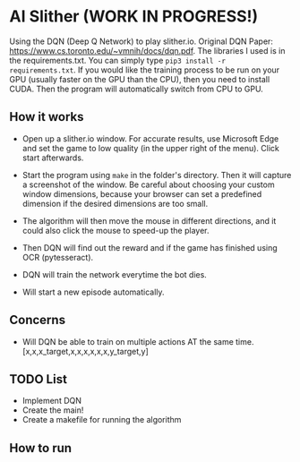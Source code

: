 # AI Slither (WORK IN PROGRESS!)

Using the DQN (Deep Q Network) to play slither.io.
Original DQN Paper: https://www.cs.toronto.edu/~vmnih/docs/dqn.pdf.
The libraries I used is in the requirements.txt. You can simply type `pip3 install -r requirements.txt`. If you would like the training process to be run on your GPU (usually faster on the GPU than the CPU), then you need to install CUDA. Then the program will automatically switch from CPU to GPU. 


## How it works

- Open up a slither.io window. For accurate results, use Microsoft Edge and set the game to low quality (in the upper right of the menu). Click start afterwards. 

- Start the program using `make` in the folder's directory. Then it will capture a screenshot of the window. Be careful about choosing your custom window dimensions, because your browser can set a predefined dimension if the desired dimensions are too small.   

- The algorithm will then move the mouse in different directions, and it could also click the mouse to speed-up the player. 

- Then DQN will find out the reward and if the game has finished using OCR (pytesseract). 

- DQN will train the network everytime the bot dies.

- Will start a new episode automatically.


## Concerns
- Will DQN be able to train on multiple actions AT the same time. 
[x,x,x_target,x,x,x,x,x,x,y_target,y] 

## TODO List

- Implement DQN
- Create the main!
- Create a makefile for running the algorithm 

## How to run
